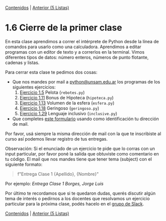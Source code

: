 [Contenidos](../Contenidos.md) \| [Anterior (5 Listas)](05_Listas.md)

# 1.6 Cierre de la primer clase

En esta clase aprendimos a correr el intérprete de Python desde la línea de comandos para usarlo como una calculadora. Aprendimos a editar programas con un editor de texto y a correrlos en la terminal. Vimos diferentes tipos de datos: número enteros, números de punto flotante, cadenas y listas.

Para cerrar esta clase te pedimos dos cosas:
* Que nos mandes por mail a <python@unsam.edu.ar> los programas de los siguientes ejercicios:
    1. [Ejercicio 1.5](../01_Introduccion/02_Hello_world.md#ejercicio-15-la-pelota-que-rebota) Pelota (`rebotes.py`)
    2. [Ejercicio 1.11](../01_Introduccion/03_Numeros.md#ejercicio-111-bonus) Bonus de Hipoteca (`hipoteca.py`)
    3. [Ejercicio 1.13](../01_Introduccion/03_Numeros.md#ejercicio-113-el-volúmen-de-una-esfera) Volumen de la esfera (`esfera.py`)
    4. [Ejercicio 1.18](../01_Introduccion/04_Strings.md#ejercicio-118-geringoso-rústico) Geringoso (`geringoso.py`)
    5. [Ejercicio 1.29](../01_Introduccion/05_Listas.md#ejercicio-129-traductor-al-lenguaje-inclusivo) Lenguaje inclusivo (`inclusive.py`)
* Que completes [este formulario](https://docs.google.com/forms/d/1GGijTsgAvaRtZR8MPDq3_rGC5U0K52lHhxQ-ixYDCVc/edit?usp=sharing) usando como identificación tu dirección de mail.
 

Por favor, usá siempre la misma dirección de mail con la que te inscribiste al curso así podemos llevar registro de tus entregas.

Observación: Si el enunciado de un ejercicio te pide que lo corras con un input particular, por favor poné la salida que obtuviste como comentario en tu código. El mail que nos mandes tiene que tener tema (subject) con el siguiente formato: 
> f"Entrega Clase 1 {Apellido}, {Nombre}" 

Por ejemplo: *Entrega Clase 1 Borges, Jorge Luis*

Por último te recordamos que si te quedaron dudas, querés discutir algún tema de interés o pedirnos a los docentes que resolvamos un ejercicio particular para la próxima clase, podés hacelo en el [grupo de Slack](../Slack.md).


[Contenidos](../Contenidos.md) \| [Anterior (5 Listas)](05_Listas.md)

